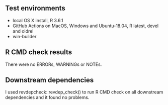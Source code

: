 ## Test environments
* local OS X install, R 3.6.1
* GitHub Actions on MacOS, Windows and Ubuntu-18.04, R latest, devel and oldrel
* win-builder

## R CMD check results  
There were no ERRORs, WARNINGs or NOTEs.

## Downstream dependencies
I used revdepcheck::revdep_check() to run R CMD check on all downstream dependencies 
and it found no problems.
